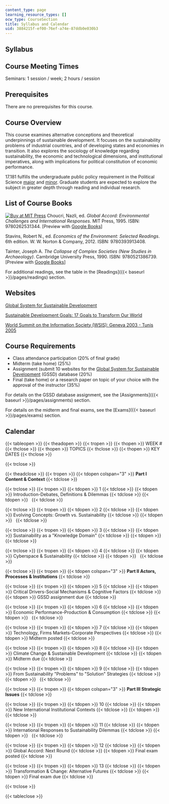 ```yaml
---
content_type: page
learning_resource_types: []
ocw_type: CourseSection
title: Syllabus and Calendar
uid: 3884215f-ef00-76ef-a74e-87ddb0e030b3
---
```


Syllabus
--------

Course Meeting Times
--------------------

Seminars: 1 session / week; 2 hours / session

Prerequisites
-------------

There are no prerequisites for this course.

Course Overview
---------------

This course examines alternative conceptions and theoretical underpinnings of sustainable development. It focuses on the sustainability problems of industrial countries, and of developing states and economies in transition. It also explores the sociology of knowledge regarding sustainability, the economic and technological dimensions, and institutional imperatives, along with implications for political constitution of economic performance.

17.181 fulfills the undergraduate public policy requirement in the Political Science [major](http://web.mit.edu/polisci/undergraduate/major/index.html) and [minor](http://web.mit.edu/polisci/undergraduate/minor/index.html). Graduate students are expected to explore the subject in greater depth through reading and individual research.

List of Course Books
--------------------

[![Buy at MIT Press](/images/mp_logo.gif)](https://mitpress.mit.edu/9780262531344) Choucri, Nazli, ed. _Global Accord: Environmental Challenges and International Responses_. MIT Press, 1995. ISBN: 9780262531344. \[Preview with [Google Books](http://books.google.com/books?id=DG_7yHCNRI0C&pg=PAfrontcover)\]

Stavins, Robert N., ed. _Economics of the Environment: Selected Readings_. 6th edition. W. W. Norton & Company, 2012. ISBN: 9780393913408.

Tainter, Joseph A. _The Collapse of Complex Societies (New Studies in Archaeology)_. Cambridge University Press, 1990. ISBN: 9780521386739. \[Preview with [Google Books](https://books.google.co.in/books?id=YdW5wSPJXIoC&printsec=frontcover&dq=The+Collapse+of+Complex+Societies&hl=en&sa=X&redir_esc=y#v=onepage&q=The%20Collapse%20of%20Complex%20Societies&f=false)\]

For additional readings, see the table in the [Readings]({{< baseurl >}}/pages/readings) section.

Websites
--------

[Global System for Sustainable Development](http://gssd.mit.edu/)

[Sustainable Development Goals: 17 Goals to Transform Our World](http://www.un.org/sustainabledevelopment/)

[World Summit on the Information Society (WSIS): Geneva 2003 - Tunis 2005](http://www.itu.int/net/wsis/index.html)

Course Requirements
-------------------

*   Class attendance participation (20% of final grade)
*   Midterm (take home) (25%)
*   Assignment (submit 10 websites for the [Global System for Sustainable Development](http://gssd.mit.edu/) (GSSD) database (20%)
*   Final (take home) or a research paper on topic of your choice with the approval of the instructor (35%)

For details on the GSSD database assignment, see the [Assignments]({{< baseurl >}}/pages/assignments) section.

For details on the midterm and final exams, see the [Exams]({{< baseurl >}}/pages/exams) section.

Calendar
--------

{{< tableopen >}}
{{< theadopen >}}
{{< tropen >}}
{{< thopen >}}
WEEK #
{{< thclose >}}
{{< thopen >}}
TOPICS
{{< thclose >}}
{{< thopen >}}
KEY DATES
{{< thclose >}}

{{< trclose >}}

{{< theadclose >}}
{{< tropen >}}
{{< tdopen colspan="3" >}}
**Part I Content & Context**
{{< tdclose >}}

{{< trclose >}}
{{< tropen >}}
{{< tdopen >}}
1
{{< tdclose >}}
{{< tdopen >}}
Introduction-Debates, Definitions & Dilemmas
{{< tdclose >}}
{{< tdopen >}}
 
{{< tdclose >}}

{{< trclose >}}
{{< tropen >}}
{{< tdopen >}}
2
{{< tdclose >}}
{{< tdopen >}}
Evolving Concepts: Growth vs. Sustainability
{{< tdclose >}}
{{< tdopen >}}
 
{{< tdclose >}}

{{< trclose >}}
{{< tropen >}}
{{< tdopen >}}
3
{{< tdclose >}}
{{< tdopen >}}
Sustainability as a "Knowledge Domain"
{{< tdclose >}}
{{< tdopen >}}
 
{{< tdclose >}}

{{< trclose >}}
{{< tropen >}}
{{< tdopen >}}
4
{{< tdclose >}}
{{< tdopen >}}
Cyberspace & Sustainability
{{< tdclose >}}
{{< tdopen >}}
 
{{< tdclose >}}

{{< trclose >}}
{{< tropen >}}
{{< tdopen colspan="3" >}}
**Part II Actors, Processes & Institutions**
{{< tdclose >}}

{{< trclose >}}
{{< tropen >}}
{{< tdopen >}}
5
{{< tdclose >}}
{{< tdopen >}}
Critical Drivers-Social Mechanisms & Cognitive Factors
{{< tdclose >}}
{{< tdopen >}}
GSSD assignment due
{{< tdclose >}}

{{< trclose >}}
{{< tropen >}}
{{< tdopen >}}
6
{{< tdclose >}}
{{< tdopen >}}
Economic Performance-Production & Consumption
{{< tdclose >}}
{{< tdopen >}}
 
{{< tdclose >}}

{{< trclose >}}
{{< tropen >}}
{{< tdopen >}}
7
{{< tdclose >}}
{{< tdopen >}}
Technology, Firms Markets-Corporate Perspectives
{{< tdclose >}}
{{< tdopen >}}
Midterm posted
{{< tdclose >}}

{{< trclose >}}
{{< tropen >}}
{{< tdopen >}}
8
{{< tdclose >}}
{{< tdopen >}}
Climate Change & Sustainable Development
{{< tdclose >}}
{{< tdopen >}}
Midterm due
{{< tdclose >}}

{{< trclose >}}
{{< tropen >}}
{{< tdopen >}}
9
{{< tdclose >}}
{{< tdopen >}}
From Sustainability "Problems" to "Solution" Strategies
{{< tdclose >}}
{{< tdopen >}}
 
{{< tdclose >}}

{{< trclose >}}
{{< tropen >}}
{{< tdopen colspan="3" >}}
**Part III Strategic Issues**
{{< tdclose >}}

{{< trclose >}}
{{< tropen >}}
{{< tdopen >}}
10
{{< tdclose >}}
{{< tdopen >}}
New International Institutional Contexts
{{< tdclose >}}
{{< tdopen >}}
 
{{< tdclose >}}

{{< trclose >}}
{{< tropen >}}
{{< tdopen >}}
11
{{< tdclose >}}
{{< tdopen >}}
International Responses to Sustainability Dilemmas
{{< tdclose >}}
{{< tdopen >}}
 
{{< tdclose >}}

{{< trclose >}}
{{< tropen >}}
{{< tdopen >}}
12
{{< tdclose >}}
{{< tdopen >}}
Global Accord: Next Round
{{< tdclose >}}
{{< tdopen >}}
Final exam posted
{{< tdclose >}}

{{< trclose >}}
{{< tropen >}}
{{< tdopen >}}
13
{{< tdclose >}}
{{< tdopen >}}
Transformation & Change: Alternative Futures
{{< tdclose >}}
{{< tdopen >}}
Final exam due
{{< tdclose >}}

{{< trclose >}}

{{< tableclose >}}